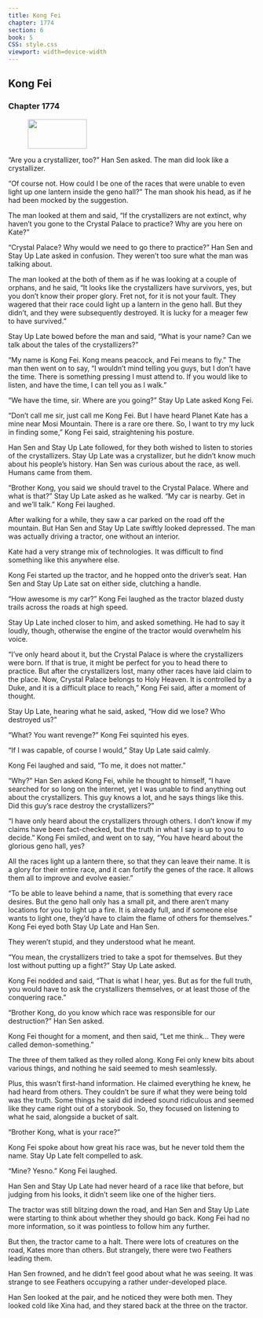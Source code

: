 ```yaml
---
title: Kong Fei
chapter: 1774
section: 6
book: 5
CSS: style.css
viewport: width=device-width
---
```


## Kong Fei

### Chapter 1774

<figure>
	<img src="../Images/gem.gif" alt="" id="gem" width="120" height="60" />
</figure>

“Are you a crystallizer, too?” Han Sen asked. The man did look like a crystallizer.

“Of course not. How could I be one of the races that were unable to even light up one lantern inside the geno hall?” The man shook his head, as if he had been mocked by the suggestion.

The man looked at them and said, “If the crystallizers are not extinct, why haven’t you gone to the Crystal Palace to practice? Why are you here on Kate?”

“Crystal Palace? Why would we need to go there to practice?” Han Sen and Stay Up Late asked in confusion. They weren’t too sure what the man was talking about.

The man looked at the both of them as if he was looking at a couple of orphans, and he said, “It looks like the crystallizers have survivors, yes, but you don’t know their proper glory. Fret not, for it is not your fault. They wagered that their race could light up a lantern in the geno hall. But they didn’t, and they were subsequently destroyed. It is lucky for a meager few to have survived.”

Stay Up Late bowed before the man and said, “What is your name? Can we talk about the tales of the crystallizers?”

“My name is Kong Fei. Kong means peacock, and Fei means to fly.” The man then went on to say, “I wouldn’t mind telling you guys, but I don’t have the time. There is something pressing I must attend to. If you would like to listen, and have the time, I can tell you as I walk.”

“We have the time, sir. Where are you going?” Stay Up Late asked Kong Fei.

“Don’t call me sir, just call me Kong Fei. But I have heard Planet Kate has a mine near Mosi Mountain. There is a rare ore there. So, I want to try my luck in finding some,” Kong Fei said, straightening his posture.

Han Sen and Stay Up Late followed, for they both wished to listen to stories of the crystallizers. Stay Up Late was a crystallizer, but he didn’t know much about his people’s history. Han Sen was curious about the race, as well. Humans came from them.

“Brother Kong, you said we should travel to the Crystal Palace. Where and what is that?” Stay Up Late asked as he walked. “My car is nearby. Get in and we’ll talk.” Kong Fei laughed.

After walking for a while, they saw a car parked on the road off the mountain. But Han Sen and Stay Up Late swiftly looked depressed. The man was actually driving a tractor, one without an interior.

Kate had a very strange mix of technologies. It was difficult to find something like this anywhere else.

Kong Fei started up the tractor, and he hopped onto the driver’s seat. Han Sen and Stay Up Late sat on either side, clutching a handle.

“How awesome is my car?” Kong Fei laughed as the tractor blazed dusty trails across the roads at high speed.

Stay Up Late inched closer to him, and asked something. He had to say it loudly, though, otherwise the engine of the tractor would overwhelm his voice.

“I’ve only heard about it, but the Crystal Palace is where the crystallizers were born. If that is true, it might be perfect for you to head there to practice. But after the crystallizers lost, many other races have laid claim to the place. Now, Crystal Palace belongs to Holy Heaven. It is controlled by a Duke, and it is a difficult place to reach,” Kong Fei said, after a moment of thought.

Stay Up Late, hearing what he said, asked, “How did we lose? Who destroyed us?”

“What? You want revenge?” Kong Fei squinted his eyes.

“If I was capable, of course I would,” Stay Up Late said calmly.

Kong Fei laughed and said, “To me, it does not matter.”

“Why?” Han Sen asked Kong Fei, while he thought to himself, “I have searched for so long on the internet, yet I was unable to find anything out about the crystallizers. This guy knows a lot, and he says things like this. Did this guy’s race destroy the crystallizers?”

“I have only heard about the crystallizers through others. I don’t know if my claims have been fact-checked, but the truth in what I say is up to you to decide.” Kong Fei smiled, and went on to say, “You have heard about the glorious geno hall, yes?

All the races light up a lantern there, so that they can leave their name. It is a glory for their entire race, and it can fortify the genes of the race. It allows them all to improve and evolve easier.”

“To be able to leave behind a name, that is something that every race desires. But the geno hall only has a small pit, and there aren’t many locations for you to light up a fire. It is already full, and if someone else wants to light one, they’d have to claim the flame of others for themselves.” Kong Fei eyed both Stay Up Late and Han Sen.

They weren’t stupid, and they understood what he meant.

“You mean, the crystallizers tried to take a spot for themselves. But they lost without putting up a fight?” Stay Up Late asked.

Kong Fei nodded and said, “That is what I hear, yes. But as for the full truth, you would have to ask the crystallizers themselves, or at least those of the conquering race.”

“Brother Kong, do you know which race was responsible for our destruction?” Han Sen asked.

Kong Fei thought for a moment, and then said, “Let me think… They were called demon-something.”

The three of them talked as they rolled along. Kong Fei only knew bits about various things, and nothing he said seemed to mesh seamlessly.

Plus, this wasn’t first-hand information. He claimed everything he knew, he had heard from others. They couldn’t be sure if what they were being told was the truth. Some things he said did indeed sound ridiculous and seemed like they came right out of a storybook. So, they focused on listening to what he said, alongside a bucket of salt.

“Brother Kong, what is your race?”

Kong Fei spoke about how great his race was, but he never told them the name. Stay Up Late felt compelled to ask.

“Mine? Yesno.” Kong Fei laughed.

Han Sen and Stay Up Late had never heard of a race like that before, but judging from his looks, it didn’t seem like one of the higher tiers.

The tractor was still blitzing down the road, and Han Sen and Stay Up Late were starting to think about whether they should go back. Kong Fei had no more information, so it was pointless to follow him any further.

But then, the tractor came to a halt. There were lots of creatures on the road, Kates more than others. But strangely, there were two Feathers leading them.

Han Sen frowned, and he didn’t feel good about what he was seeing. It was strange to see Feathers occupying a rather under-developed place.

Han Sen looked at the pair, and he noticed they were both men. They looked cold like Xina had, and they stared back at the three on the tractor.